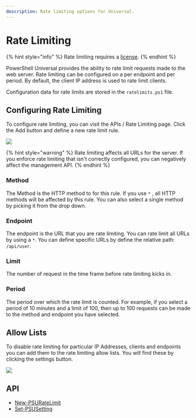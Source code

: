 ```yaml
---
description: Rate limiting options for Universal.
---
```


# Rate Limiting

{% hint style="info" %}
Rate limiting requires a [license](https://ironmansoftware.com/pricing/powershell-universal).
{% endhint %}

PowerShell Universal provides the ability to rate limit requests made to the web server. Rate limiting can be configured on a per endpoint and per period. By default, the client IP address is used to rate limit clients.&#x20;

Configuration data for rate limits are stored in the `ratelimits.ps1` file.&#x20;

## Configuring Rate Limiting&#x20;

To configure rate limiting, you can visit the APIs / Rate Limiting page. Click the Add button and define a new rate limit rule.&#x20;

![](<../.gitbook/assets/image (460).png>)

{% hint style="warning" %}
Rate limiting affects all URLs for the server. If you enforce rate limiting that isn't correctly configured, you can negatively affect the management API.&#x20;
{% endhint %}

### Method

The Method is the HTTP method to for this rule. If you use `*` , all HTTP methods will be affected by this rule. You can also select a single method by picking it from the drop down.&#x20;

### Endpoint

The endpoint is the URL that you are rate limiting. You can rate limit all URLs by using a `*`. You can define specific URLs by define the relative path: `/api/user`.&#x20;

### Limit

The number of request in the time frame before rate limiting kicks in.&#x20;

### Period

The period over which the rate limit is counted. For example, if you select a period of 10 minutes and a limit of 100, then up to 100 requests can be made to the method and endpoint you have selected.&#x20;

## Allow Lists

To disable rate limiting for particular IP Addresses, clients and endpoints you can add them to the rate limiting allow lists. You will find these by clicking the settings button.&#x20;

![](<../.gitbook/assets/image (178).png>)

## API

* [New-PSURateLimit](https://github.com/ironmansoftware/universal-docs/blob/v5/cmdlets/New-PSURateLimit.txt)
* [Set-PSUSetting](https://github.com/ironmansoftware/universal-docs/blob/v5/cmdlets/Set-PSUSetting.txt)
